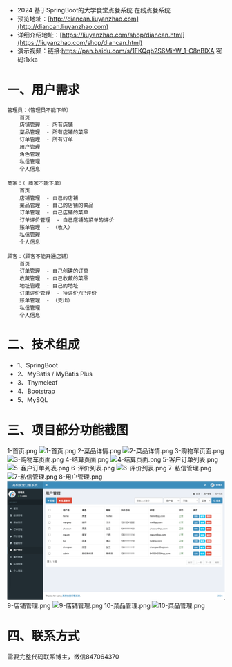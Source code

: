 - 2024 基于SpringBoot的大学食堂点餐系统 在线点餐系统
- 预览地址：[http://diancan.liuyanzhao.com](http://diancan.liuyanzhao.com) 
- 详细介绍地址：[https://liuyanzhao.com/shop/diancan.html](https://liuyanzhao.com/shop/diancan.html)
- 演示视频：链接:https://pan.baidu.com/s/1FKQqb2S6MihW_1-C8nBIXA  密码:1xka


# 一、用户需求
```
管理员：（管理员不能下单）
    首页
    店铺管理  - 所有店铺
    菜品管理  - 所有店铺的菜品
    订单管理  - 所有订单
    用户管理
    角色管理
    私信管理
    个人信息

商家：（ 商家不能下单）
    首页
    店铺管理  - 自己的店铺
    菜品管理  - 自己的店铺的菜品
    订单管理  - 自己店铺的菜单
    订单评价管理  - 自己店铺的菜单的评价
    账单管理  - （收入）
    私信管理
    个人信息

顾客：（顾客不能开通店铺）
    首页
    订单管理  - 自己创建的订单
    收藏管理  - 自己收藏的菜品
    地址管理  - 自己的地址
    订单评价管理  - 待评价/已评价
    账单管理  - （支出）
    私信管理
    个人信息
```


# 二、技术组成
- 1、SpringBoot 
- 2、MyBatis / MyBatis Plus
- 3、Thymeleaf
- 4、Bootstrap
- 5、MySQL

# 三、项目部分功能截图
1-首页.png
![1-首页.png](img/1-首页.png)
2-菜品详情.png
![2-菜品详情.png](img/2-菜品详情.png)
3-购物车页面.png
![3-购物车页面.png](img/3-购物车页面.png)
4-结算页面.png
![4-结算页面.png](img/4-结算页面.png)
5-客户订单列表.png
![5-客户订单列表.png](img/5-客户订单列表.png)
6-评价列表.png
![6-评价列表.png](img/6-评价列表.png)
7-私信管理.png
![7-私信管理.png](img/7-私信管理.png)
8-用户管理.png
![8-用户管理.png](img/8-用户管理.png)
9-店铺管理.png
![9-店铺管理.png](img/9-店铺管理.png)
10-菜品管理.png
![10-菜品管理.png](img/10-菜品管理.png)

# 四、联系方式
需要完整代码联系博主，微信847064370



